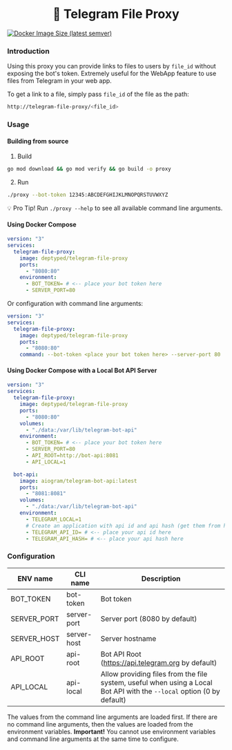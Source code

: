 <h1 align="center">📁 Telegram File Proxy</h1>

[![Docker Image Size (latest semver)](https://img.shields.io/docker/image-size/deptyped/telegram-file-proxy?logo=docker)](https://hub.docker.com/r/deptyped/telegram-file-proxy)

### Introduction

Using this proxy you can provide links to files to users by `file_id` without
exposing the bot's token. Extremely useful for the WebApp feature to use files
from Telegram in your web app.

To get a link to a file, simply pass `file_id` of the file as the path:

```bash
http://telegram-file-proxy/<file_id>
```

### Usage

#### Building from source

1. Build

```bash
go mod download && go mod verify && go build -o proxy
```

2. Run

```bash
./proxy --bot-token 12345:ABCDEFGHIJKLMNOPQRSTUVWXYZ
```

💡 Pro Tip! Run `./proxy --help` to see all available command line arguments.

#### Using Docker Compose

```yaml
version: "3"
services:
  telegram-file-proxy:
    image: deptyped/telegram-file-proxy
    ports:
      - "8080:80"
    environment:
      - BOT_TOKEN= # <-- place your bot token here
      - SERVER_PORT=80
```

Or configuration with command line arguments:

```yaml
version: "3"
services:
  telegram-file-proxy:
    image: deptyped/telegram-file-proxy
    ports:
      - "8080:80"
    command: --bot-token <place your bot token here> --server-port 80
```

#### Using Docker Compose with a Local Bot API Server

```yaml
version: "3"
services:
  telegram-file-proxy:
    image: deptyped/telegram-file-proxy
    ports:
      - "8080:80"
    volumes:
      - "./data:/var/lib/telegram-bot-api"
    environment:
      - BOT_TOKEN= # <-- place your bot token here
      - SERVER_PORT=80
      - API_ROOT=http://bot-api:8081
      - API_LOCAL=1

  bot-api:
    image: aiogram/telegram-bot-api:latest
    ports:
      - "8081:8081"
    volumes:
      - "./data:/var/lib/telegram-bot-api"
    environment:
      - TELEGRAM_LOCAL=1
      # Create an application with api id and api hash (get them from https://my.telegram.org/apps)
      - TELEGRAM_API_ID= # <-- place your api id here
      - TELEGRAM_API_HASH= # <-- place your api hash here
```

### Configuration

| ENV name    | CLI name    | Description                                                                                                            |
| ----------- | ----------- | ---------------------------------------------------------------------------------------------------------------------- |
| BOT_TOKEN   | bot-token   | Bot token                                                                                                              |
| SERVER_PORT | server-port | Server port (8080 by default)                                                                                          |
| SERVER_HOST | server-host | Server hostname                                                                                                        |
| API_ROOT    | api-root    | Bot API Root (https://api.telegram.org by default)                                                                     |
| API_LOCAL   | api-local   | Allow providing files from the file system, useful when using a Local Bot API with the `--local` option (0 by default) |

The values from the command line arguments are loaded first. If there are no
command line arguments, then the values are loaded from the environment
variables. **Important!** You cannot use environment variables and command line
arguments at the same time to configure.
